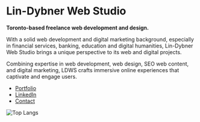 # Lin-Dybner Web Studio

**Toronto-based freelance web development and design.**

With a solid web development and digital marketing background, especially in financial services, banking, education and digital humanities, Lin-Dybner Web Studio brings a unique perspective to its web and digital projects.

Combining expertise in web development, web design, SEO web content, and digital marketing, LDWS crafts immersive online experiences that captivate and engage users.

- [Portfolio](http://lindybner.com)
- [LinkedIn](http://linkedin.com/company/lindybner/)
- [Contact](http://lindybner.com/#contact)

![Top Langs](https://github-readme-stats.vercel.app/api/top-langs/?username=lindybner&layout=compact)
